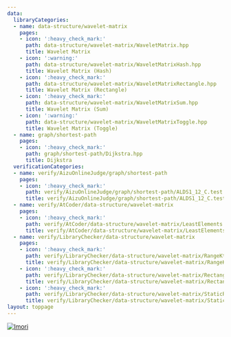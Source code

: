```yaml
---
data:
  libraryCategories:
  - name: data-structure/wavelet-matrix
    pages:
    - icon: ':heavy_check_mark:'
      path: data-structure/wavelet-matrix/WaveletMatrix.hpp
      title: Wavelet Matrix
    - icon: ':warning:'
      path: data-structure/wavelet-matrix/WaveletMatrixHash.hpp
      title: Wavelet Matrix (Hash)
    - icon: ':heavy_check_mark:'
      path: data-structure/wavelet-matrix/WaveletMatrixRectangle.hpp
      title: Wavelet Matrix (Rectangle)
    - icon: ':heavy_check_mark:'
      path: data-structure/wavelet-matrix/WaveletMatrixSum.hpp
      title: Wavelet Matrix (Sum)
    - icon: ':warning:'
      path: data-structure/wavelet-matrix/WaveletMatrixToggle.hpp
      title: Wavelet Matrix (Toggle)
  - name: graph/shortest-path
    pages:
    - icon: ':heavy_check_mark:'
      path: graph/shortest-path/Dijkstra.hpp
      title: Dijkstra
  verificationCategories:
  - name: verify/AizuOnlineJudge/graph/shortest-path
    pages:
    - icon: ':heavy_check_mark:'
      path: verify/AizuOnlineJudge/graph/shortest-path/ALDS1_12_C.test.cpp
      title: verify/AizuOnlineJudge/graph/shortest-path/ALDS1_12_C.test.cpp
  - name: verify/AtCoder/data-structure/wavelet-matrix
    pages:
    - icon: ':heavy_check_mark:'
      path: verify/AtCoder/data-structure/wavelet-matrix/LeastElements.test.cpp
      title: verify/AtCoder/data-structure/wavelet-matrix/LeastElements.test.cpp
  - name: verify/LibraryChecker/data-structure/wavelet-matrix
    pages:
    - icon: ':heavy_check_mark:'
      path: verify/LibraryChecker/data-structure/wavelet-matrix/RangeKthSmallest.test.cpp
      title: verify/LibraryChecker/data-structure/wavelet-matrix/RangeKthSmallest.test.cpp
    - icon: ':heavy_check_mark:'
      path: verify/LibraryChecker/data-structure/wavelet-matrix/RectangleSum.test.cpp
      title: verify/LibraryChecker/data-structure/wavelet-matrix/RectangleSum.test.cpp
    - icon: ':heavy_check_mark:'
      path: verify/LibraryChecker/data-structure/wavelet-matrix/StaticRangeFrequency.test.cpp
      title: verify/LibraryChecker/data-structure/wavelet-matrix/StaticRangeFrequency.test.cpp
layout: toppage
---
```

[![lmori](https://img.shields.io/endpoint?url=https%3A%2F%2Fatcoder-badges.now.sh%2Fapi%2Fatcoder%2Fjson%2Flmori)](https://atcoder.jp/users/lmori)